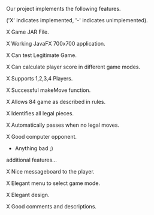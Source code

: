 Our project implements the following features.

('X' indicates implemented, '-' indicates unimplemented).

X Game JAR File.

X Working JavaFX 700x700 application.

X Can test Legitimate Game.

X Can calculate player score in different game modes.

X Supports 1,2,3,4 Players.

X Successful makeMove function.

X Allows 84 game as described in rules.

X Identifies all legal pieces.

X Automatically passes when no legal moves.

X Good computer opponent.

- Anything bad ;)

additional features...

X Nice messageboard to the player.

X Elegant menu to select game mode.

X Elegant design.

X Good comments and descriptions.
